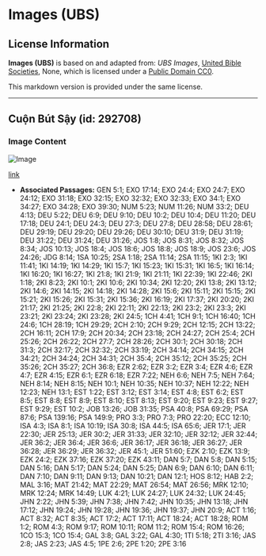 # Images (UBS)

## License Information

**Images (UBS)** is based on and adapted from: _UBS Images_, [United Bible Societies](https://unitedbiblesocieties.org/), None, which is licensed under a [Public Domain CC0](https://creativecommons.org/public-domain/cc0/).

This markdown version is provided under the same license.



--------------------------------

## Cuộn Bút Sậy (id: 292708)

### Image Content

![Image](https://cdn.aquifer.bible/aquifer-content/resources/Media/WEB-0926_scroll_reed_pen.jpg)

[link](https://cdn.aquifer.bible/aquifer-content/resources/Media/WEB-0926_scroll_reed_pen.jpg)

* **Associated Passages:** GEN 5:1; EXO 17:14; EXO 24:4; EXO 24:7; EXO 24:12; EXO 31:18; EXO 32:15; EXO 32:32; EXO 32:33; EXO 34:1; EXO 34:27; EXO 34:28; EXO 39:30; NUM 5:23; NUM 11:26; NUM 33:2; DEU 4:13; DEU 5:22; DEU 6:9; DEU 9:10; DEU 10:2; DEU 10:4; DEU 11:20; DEU 17:18; DEU 24:1; DEU 24:3; DEU 27:3; DEU 27:8; DEU 28:58; DEU 28:61; DEU 29:19; DEU 29:20; DEU 29:26; DEU 30:10; DEU 31:9; DEU 31:19; DEU 31:22; DEU 31:24; DEU 31:26; JOS 1:8; JOS 8:31; JOS 8:32; JOS 8:34; JOS 10:13; JOS 18:4; JOS 18:6; JOS 18:8; JOS 18:9; JOS 23:6; JOS 24:26; JDG 8:14; 1SA 10:25; 2SA 1:18; 2SA 11:14; 2SA 11:15; 1KI 2:3; 1KI 11:41; 1KI 14:19; 1KI 14:29; 1KI 15:7; 1KI 15:23; 1KI 15:31; 1KI 16:5; 1KI 16:14; 1KI 16:20; 1KI 16:27; 1KI 21:8; 1KI 21:9; 1KI 21:11; 1KI 22:39; 1KI 22:46; 2KI 1:18; 2KI 8:23; 2KI 10:1; 2KI 10:6; 2KI 10:34; 2KI 12:20; 2KI 13:8; 2KI 13:12; 2KI 14:6; 2KI 14:15; 2KI 14:18; 2KI 14:28; 2KI 15:6; 2KI 15:11; 2KI 15:15; 2KI 15:21; 2KI 15:26; 2KI 15:31; 2KI 15:36; 2KI 16:19; 2KI 17:37; 2KI 20:20; 2KI 21:17; 2KI 21:25; 2KI 22:8; 2KI 22:11; 2KI 22:13; 2KI 23:2; 2KI 23:3; 2KI 23:21; 2KI 23:24; 2KI 23:28; 2KI 24:5; 1CH 4:41; 1CH 9:1; 1CH 16:40; 1CH 24:6; 1CH 28:19; 1CH 29:29; 2CH 2:10; 2CH 9:29; 2CH 12:15; 2CH 13:22; 2CH 16:11; 2CH 17:9; 2CH 20:34; 2CH 23:18; 2CH 24:27; 2CH 25:4; 2CH 25:26; 2CH 26:22; 2CH 27:7; 2CH 28:26; 2CH 30:1; 2CH 30:18; 2CH 31:3; 2CH 32:17; 2CH 32:32; 2CH 33:19; 2CH 34:14; 2CH 34:15; 2CH 34:21; 2CH 34:24; 2CH 34:31; 2CH 35:4; 2CH 35:12; 2CH 35:25; 2CH 35:26; 2CH 35:27; 2CH 36:8; EZR 2:62; EZR 3:2; EZR 3:4; EZR 4:6; EZR 4:7; EZR 4:15; EZR 6:1; EZR 6:18; EZR 7:22; NEH 6:6; NEH 7:5; NEH 7:64; NEH 8:14; NEH 8:15; NEH 10:1; NEH 10:35; NEH 10:37; NEH 12:22; NEH 12:23; NEH 13:1; EST 1:22; EST 3:12; EST 3:14; EST 4:8; EST 6:2; EST 8:5; EST 8:8; EST 8:9; EST 8:10; EST 8:13; EST 9:20; EST 9:23; EST 9:27; EST 9:29; EST 10:2; JOB 13:26; JOB 31:35; PSA 40:8; PSA 69:29; PSA 87:6; PSA 139:16; PSA 149:9; PRO 3:3; PRO 7:3; PRO 22:20; ECC 12:10; ISA 4:3; ISA 8:1; ISA 10:19; ISA 30:8; ISA 44:5; ISA 65:6; JER 17:1; JER 22:30; JER 25:13; JER 30:2; JER 31:33; JER 32:10; JER 32:12; JER 32:44; JER 36:2; JER 36:4; JER 36:6; JER 36:17; JER 36:18; JER 36:27; JER 36:28; JER 36:29; JER 36:32; JER 45:1; JER 51:60; EZK 2:10; EZK 13:9; EZK 24:2; EZK 37:16; EZK 37:20; EZK 43:11; DAN 5:7; DAN 5:8; DAN 5:15; DAN 5:16; DAN 5:17; DAN 5:24; DAN 5:25; DAN 6:9; DAN 6:10; DAN 6:11; DAN 7:10; DAN 9:11; DAN 9:13; DAN 10:21; DAN 12:1; HOS 8:12; HAB 2:2; MAL 3:16; MAT 21:42; MAT 22:29; MAT 26:54; MAT 26:56; MRK 12:10; MRK 12:24; MRK 14:49; LUK 4:21; LUK 24:27; LUK 24:32; LUK 24:45; JHN 2:22; JHN 5:39; JHN 7:38; JHN 7:42; JHN 10:35; JHN 13:18; JHN 17:12; JHN 19:24; JHN 19:28; JHN 19:36; JHN 19:37; JHN 20:9; ACT 1:16; ACT 8:32; ACT 8:35; ACT 17:2; ACT 17:11; ACT 18:24; ACT 18:28; ROM 1:2; ROM 4:3; ROM 9:17; ROM 10:11; ROM 11:2; ROM 15:4; ROM 16:26; 1CO 15:3; 1CO 15:4; GAL 3:8; GAL 3:22; GAL 4:30; 1TI 5:18; 2TI 3:16; JAS 2:8; JAS 2:23; JAS 4:5; 1PE 2:6; 2PE 1:20; 2PE 3:16

